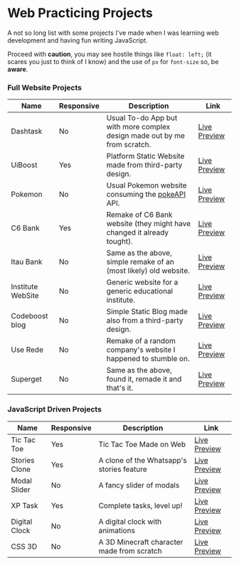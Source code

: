 # Web Practicing Projects

A not so long list with some projects I've made when I was learning web development and having fun writing JavaScript.

Proceed with **caution**, you may see hostile things like `float: left;` (it scares you just to think of I know) and the use of `px` for `font-size` so, be **aware**.

### Full Website Projects

| Name              | Responsive | Description                                                                     | Link                                                                     |
| ----------------- | ---------- | ------------------------------------------------------------------------------- | ------------------------------------------------------------------------ |
| Dashtask          | No         | Usual To-do App but with more complex design made out by me from scratch.       | [Live Preview](https://reinaldorm.github.io/web-practice/dashtask-app)   |
| UiBoost           | Yes        | Platform Static Website made from third-party design.                           | [Live Preview](https://reinaldorm.github.io/web-practice/uiboost)        |
| Pokemon           | No         | Usual Pokemon website consuming the [pokeAPI]([link](https://pokeapi.co/)) API. | [Live Preview](https://reinaldorm.github.io/web-practice/pokemon-api)    |
| C6 Bank           | Yes        | Remake of C6 Bank website (they might have changed it already tought).          | [Live Preview](https://reinaldorm.github.io/web-practice/c6-bank)        |
| Itau Bank         | No         | Same as the above, simple remake of an (most likely) old website.               | [Live Preview](https://reinaldorm.github.io/web-practice/itau-bank)      |
| Institute WebSite | No         | Generic website for a generic educational institute.                            | [Live Preview](https://reinaldorm.github.io/web-practice/institute-site) |
| Codeboost blog    | No         | Simple Static Blog made also from a third-party design.                         | [Live Preview](https://reinaldorm.github.io/web-practice/codeboost-blog) |
| Use Rede          | No         | Remake of a random company's website I happened to stumble on.                  | [Live Preview](https://reinaldorm.github.io/web-practice/use-rede)       |
| Superget          | No         | Same as the above, found it, remade it and that's it.                           | [Live Preview](https://reinaldorm.github.io/web-practice/superget)       |

### JavaScript Driven Projects

| Name          | Responsive | Description                                | Link                                                                    |
| ------------- | ---------- | ------------------------------------------ | ----------------------------------------------------------------------- |
| Tic Tac Toe   | Yes        | Tic Tac Toe Made on Web                    | [Live Preview](https://reinaldorm.github.io/web-practice/tic-tac-toe)   |
| Stories Clone | Yes        | A clone of the Whatsapp's stories feature  | [Live Preview](https://reinaldorm.github.io/web-practice/stories-clone) |
| Modal Slider  | No         | A fancy slider of modals                   | [Live Preview](https://reinaldorm.github.io/web-practice/modal-slider)  |
| XP Task       | Yes        | Complete tasks, level up!                  | [Live Preview](https://reinaldorm.github.io/web-practice/xp-task)       |
| Digital Clock | No         | A digital clock with animations            | [Live Preview](https://reinaldorm.github.io/web-practice/digital-clock) |
| CSS 3D        | No         | A 3D Minecraft character made from scratch | [Live Preview](https://reinaldorm.github.io/web-practice/css-3d)        |


